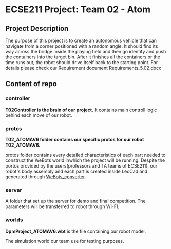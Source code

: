 # ECSE211 Project: Team 02 - Atom
## Project Description
  The purpose of this project is to create an autonomous vehicle that can navigate from a corner positioned with a random angle. It should find its way across the bridge inside the playing field and then go identify and push the containers into the target bin. After it finishes all the containers or the time runs out, the robot should drive itself back to the starting point. For details please check our Requirement document Requirements_5.02.docx

## Content of repo
### controller
**T02Controller is the brain of our project.** It contains main controll logic behind each move of our robot.
  
### protos
  **T02_ATOMAV6 folder contains our specific protos for our robot T02_ATOMAV6.**
  
  protos folder contains every detailed characteristics of each part needed to construct the WeBots world inwhich the project will be running.
  Despite the portos provided by the users(professors and TA teams of ECSE211), our robot's body assembly and each part is created inside LeoCad and generated through [WeBots_converter](http://ecse211.ece.mcgill.ca/converter.html).
  
### server
  A folder that set up the server for demo and final competition. The parameters will be transferred to robot through WI-FI.
  
### worlds
  **DpmProject_ATOMAV6.wbt** is the file containing our robot model.
  
  The simulation world our team use for testing purposes.
